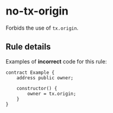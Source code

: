 # no-tx-origin

Forbids the use of `tx.origin`.

## Rule details

Examples of **incorrect** code for this rule:

```solidity
contract Example {
    address public owner;

    constructor() {
        owner = tx.origin;
    }
}
```
